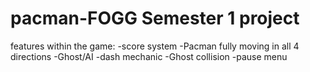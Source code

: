 # pacman-FOGG Semester 1 project
features within the game:
-score system
-Pacman fully moving in all 4 directions 
-Ghost/AI
-dash mechanic
-Ghost collision
-pause menu

